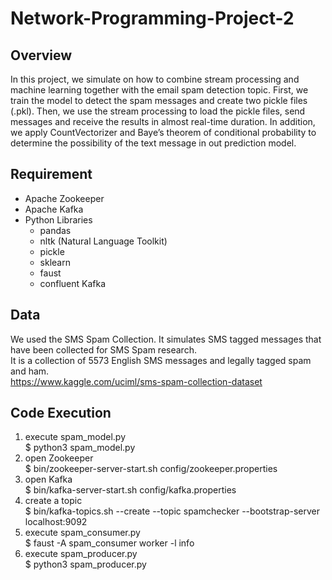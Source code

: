 # Network-Programming-Project-2

## Overview
In this project, we simulate on how to combine stream processing and machine learning together with the email spam detection topic. First, we train the model to detect the spam messages and create two pickle files (.pkl). Then, we use the stream processing to load the pickle files, send messages and receive the results in almost real-time duration. In addition, we apply CountVectorizer and Baye’s theorem of conditional probability to determine the possibility of the text message in out prediction model.
 
## Requirement
* Apache Zookeeper
* Apache Kafka
* Python Libraries
	* pandas
	* nltk (Natural Language Toolkit)
	* pickle
	* sklearn
	* faust
	* confluent Kafka

## Data
We used the SMS Spam Collection. It simulates SMS tagged messages that have been collected for SMS Spam research.\
It is a collection of 5573 English SMS messages and legally tagged spam and ham.\
https://www.kaggle.com/uciml/sms-spam-collection-dataset

## Code Execution
1. execute spam_model.py\
      $ python3 spam_model.py
2. open Zookeeper\
      $ bin/zookeeper-server-start.sh config/zookeeper.properties
3. open Kafka\
      $ bin/kafka-server-start.sh config/kafka.properties
4. create a topic\
      $ bin/kafka-topics.sh --create --topic spamchecker --bootstrap-server localhost:9092
5. execute spam_consumer.py\
      $ faust -A spam_consumer worker -l info
6.  execute spam_producer.py\
      $ python3 spam_producer.py
